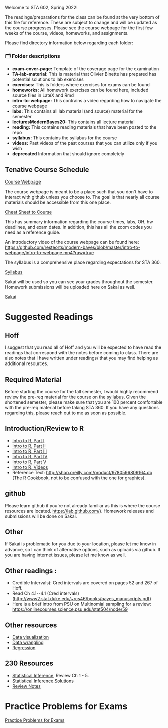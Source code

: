 Welcome to STA 602, Spring 2022! 

The readings/preparations for the class can be found at the very bottom of this file for reference. These are subject to change and will be updated as the course progresses. Please see the course webpage for the first few weeks of the course, videos, homeworks, and assignments. 

Please find directory information below regarding each folder:

### :card_index_dividers: Folder descriptions

- **exam-cover-page:** Template of the coverage page for the examination
- **TA-lab-material:** This is material that Olivier Binette has prepared has potential solutions to lab exercises
- **exercises:** This is folders where exercises for exams can be found 
- **homeworks:** All homework exercises can be found here, included source files in LateX and Rmd 
- **intro-to-webpage:** This contrains a video regarding how to navigate the course webpage 
- **labs:** This contains all lab material (and source) material for the semester 
- **lecturesModernBayes20:** This contains all lecture material
- **reading:** This contains reading materials that have been posted to the repo
- **syllabus:** This contains the syllabus for the course
- **videos:** Past videos of the past courses that you can utilize only if you wish
- **deprecated** Information that should ignore completely


## Tenative Course Schedule 

[Course Webpage](https://resteorts.github.io/teach/bayes21.html)

The course webpage is meant to be a place such that you don't have to interact with github unless you choose to. The goal is that nearly all course materials should be accessible from this one place. 

[Cheat Sheet to Course](https://github.com/resteorts/modern-bayes/blob/master/syllabus/deadlines-cheatsheat.pdf)

This has summary information regarding the course times, labs, OH, hw deadlines, and exam dates. In addition, this has all the zoom codes you need as a reference guide. 

An introductory video of the course webpage can be found here: https://github.com/resteorts/modern-bayes/blob/master/intro-to-webpage/intro-to-webpage.mp4?raw=true

The syllabus is a comprehensive place regarding expectations for STA 360. 

[Syllabus](https://github.com/resteorts/modern-bayes/blob/master/syllabus/syllabus-sta602-spring-22.pdf)


Sakai will be used so you can see your grades throughout the semester. Homework submissions will be uploaded here on Sakai as well. 

[Sakai](https://sakai.duke.edu/portal/site/da825873-0b0f-419f-b6e9-ddcc6f0106f0/tool/e52fb460-c770-4f77-9a55-a86822a8e645)

# Suggested Readings

## Hoff

I suggest that you read all of Hoff and you will be expected to have read the readings that correspond with the notes before 
coming to class. There are also notes that I have written under readings/ that you may find helping as additional resources. 

## Required Material

Before starting the course for the fall semester, I would highly recommend review the pre-req material for the course on the [syllabus](https://github.com/resteorts/modern-bayes/blob/master/syllabus/syllabus-sta360-fall20.pdf). Given the shortened semester, please make sure that you are 100 percent comfortable with the pre-req material before taking STA 360. If you have any questions regarding this, please reach out to me as soon as possible. 

## Introduction/Review to R

- [Intro to R, Part I](https://github.com/resteorts/modern-bayes/blob/master/lecturesModernBayes20/background-intro-to-R/introToR-partI.pdf)
- [Intro to R, Part II](https://github.com/resteorts/modern-bayes/blob/master/lecturesModernBayes20/background-intro-to-R/introToR-partII.pdf)
- [Intro to R, Part III](https://github.com/resteorts/modern-bayes/blob/master/lecturesModernBayes20/background-intro-to-R/introToR-partIII.pdf)
- [Intro to R, Part IV](https://github.com/resteorts/modern-bayes/blob/master/lecturesModernBayes20/background-intro-to-R/introToR-partIV.pdf)
- [Intro to R, Part V](https://github.com/resteorts/modern-bayes/blob/master/lecturesModernBayes20/background-intro-to-R/introToR-partV.pdf)
- [Intro to R, Videos](https://github.com/resteorts/modern-bayes/tree/master/lecturesModernBayes20/background-intro-to-R/videos)
- Reference Text: http://shop.oreilly.com/product/9780596809164.do (The R Cookbook, not to be confused with the one for graphics). 

## github

Please learn github if you're not already familiar as this is where the course resources are located. https://lab.github.com/). Homework releases and submissions will be done on Sakai. 


## Other

If Sakai is problematic for you due to your location, please let me know in advance, so I can think of alternative options, such as uploads via github. If you are having internet issues, please let me know as well. 


## Other readings :

- Credible Intervals): Cred intervals are covered on pages 52 and 267 of Hoff. 
- Read Ch 4.1--4.1 (Cred intervals) (http://www2.stat.duke.edu/~rcs46/books/bayes_manuscripts.pdf)
- Here is a brief intro from PSU on Multinomial sampling for a review: 
https://onlinecourses.science.psu.edu/stat504/node/59


## Other resources

- [Data visualization](https://www2.stat.duke.edu/courses/Spring19/sta199.001/slides/lec-slides/02a-data-and-viz.html#1)
- [Data wrangling](https://www2.stat.duke.edu/courses/Spring19/sta199.001/slides/lec-slides/02c-data-wrangle.html#1)
- [Regression](https://www2.stat.duke.edu/courses/Spring19/sta199.001/slides/lec-slides/06b-formalizing-linear-models.html#1)

## 230 Resources 

- [Statistical Inference](https://mybiostats.files.wordpress.com/2015/03/casella-berger.pdf), Review Ch 1 - 5. 
- [Statistical Inference Solutions](http://www.ams.sunysb.edu/~zhu/ams570/Solutions-Casella-Berger.pdf)
- [Review Notes](https://github.com/resteorts/modern-bayes/blob/master/reading/babybayes-master.pdf)

# Practice Problems for Exams 

[Practice Problems for Exams](https://github.com/resteorts/modern-bayes/tree/master/exercises)


